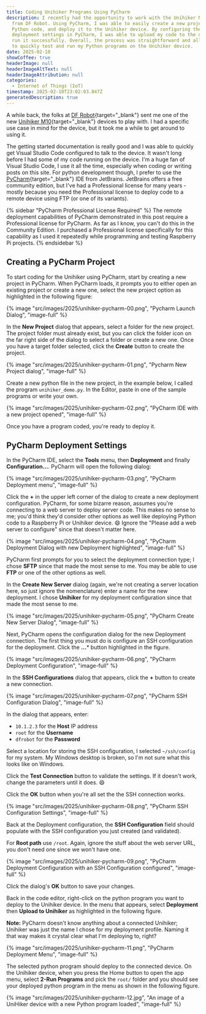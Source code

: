 ```yaml
---
title: Coding Unihiker Programs Using PyCharm
description: I recently had the opportunity to work with the Unihiker M10 device
  from DF Robot. Using PyCharm, I was able to easily create a new project, write
  Python code, and deploy it to the Unihiker device. By configuring the
  deployment settings in PyCharm, I was able to upload my code to the device and
  run it successfully. Overall, the process was straightforward and allowed me
  to quickly test and run my Python programs on the Unihiker device.
date: 2025-02-10
showCoffee: true
headerImage: null
headerImageAltText: null
headerImageAttribution: null
categories:
  - Internet of Things (IoT)
timestamp: 2025-02-10T23:02:03.847Z
generatedDescription: true
---
```


A while back, the folks at [DF Robot](https://www.dfrobot.com/){target="_blank"} sent me one of the new [Unihiker M10](https://www.dfrobot.com/product-2691.html){target="_blank"} devices to play with. I had a specific use case in mind for the device, but it took me a while to get around to using it.

The getting started documentation is really good and I was able to quickly get Visual Studio Code configured to talk to the device. It wasn't long before I had some of my code running on the device. I'm a huge fan of Visual Studio Code, I use it all the time, especially when coding or writing posts on this site. For python development though, I prefer to use the [PyCharm](https://www.jetbrains.com/pycharm/){target="_blank"} IDE from JetBrains. JetBrains offers a free community edition, but I've had a Professional license for many years - mostly because you need the Professional license to deploy code to a remote device using FTP (or one of its variants).

{% sidebar "PyCharm Professional License Required" %}
The remote deployment capabilities of PyCharm demonstrated in this post require a Professional license for PyCharm. As far as I know, you can't do this in the Community Edition. I purchased a Professional license specifically for this capability as I used it repeatedly while programming and testing Raspberry Pi projects.
{% endsidebar %}

## Creating a PyCharm Project

To start coding for the Unihiker using PyCharm, start by creating a new project in PyCharm. When PyCharm loads, it prompts you to either open an existing project or create a new one, select the new project option as highlighted in the following figure:

{% image "src/images/2025/unihiker-pycharm-00.png", "Pycharm Launch Dialog", "image-full" %}

In the **New Project** dialog that appears, select a folder for the new project. The project folder must already exist, but you can click the folder icon on the far right side of the dialog to select a folder or create a new one. Once you have a target folder selected, click the **Create** button to create the project.

{% image "src/images/2025/unihiker-pycharm-01.png", "Pycharm New Project dialog", "image-full" %}

Create a new python file in the new project, in the example below, I called the program `unihiker_demo.py`. In the Editor, paste in one of the sample programs or write your own. 

{% image "src/images/2025/unihiker-pycharm-02.png", "PyCharm IDE with a new project opened", "image-full" %}

Once you have a program coded, you're ready to deploy it. 

## PyCharm Deployment Settings

In the PyCharm IDE, select the **Tools** menu, then **Deployment** and finally **Configuration...**. PyCharm will open the following dialog:

{% image "src/images/2025/unihiker-pycharm-03.png", "PyCharm Deployment menu", "image-full" %}

Click the **+** in the upper left corner of the dialog to create a new deployment configuration. PyCharm, for some bizarre reason, assumes you're connecting to a web server to deploy server code. This makes no sense to me; you'd think they'd consider other options as well like deploying Python code to a Raspberry Pi or Unihiker device. 😄 Ignore the "Please add a web server to configure" since that doesn't matter here.

{% image "src/images/2025/unihiker-pycharm-04.png", "PyCharm Deployment Dialog with new Deployment highlighted", "image-full" %}

PyCharm first prompts for you to select the deployment connection type; I chose **SFTP** since that made the most sense to me. You may be able to use **FTP** or one of the other options as well.

In the **Create New Server** dialog (again, we're not creating a server location here, so just ignore the nomenclature) enter a name for the new deployment. I chose **Unihiker** for my deployment configuration since that made the most sense to me. 

{% image "src/images/2025/unihiker-pycharm-05.png", "PyCharm Create New Server Dialog", "image-full" %}

Next, PyCharm opens the configuration dialog for the new Deployment connection. The first thing you must do is configure an SSH configuration for the deployment. Click the **...*** button highlighted in the figure.

{% image "src/images/2025/unihiker-pycharm-06.png", "PyCharm Deployment Configuration", "image-full" %}

In the **SSH Configurations** dialog that appears, click the **+** button to create a new connection.

{% image "src/images/2025/unihiker-pycharm-07.png", "PyCharm SSH Configuration Dialog", "image-full" %}

In the dialog that appears, enter:

+ `10.1.2.3` for the **Host** IP address
+ `root` for the **Username**
+ `dfrobot` for the **Password**

Select a location for storing the SSH configuration, I selected `~/ssh/config` for my system. My Windows desktop is broken, so I'm not sure what this looks like on Windows.

Click the **Test Connection** button to validate the settings. If it doesn't work, change the parameters until it does. 😄

Click the **OK** button when you're all set the the SSH connection works.

{% image "src/images/2025/unihiker-pycharm-08.png", "PyCharm SSH Configuration Settings", "image-full" %}

Back at the Deployment configuration, the **SSH Configuration** field should populate with the SSH configuration you just created (and validated).

For **Root path** use `/root`.  Again, ignore the stuff about the web server URL, you don't need one since we won't have one.

{% image "src/images/2025/unihiker-pycharm-09.png", "PyCharm Deployment Configuration with an SSH Configuration configured", "image-full" %}

Click the dialog's **OK** button to save your changes. 

Back in the code editor, right-click on the python program you want to deploy to the Unihiker device. In the menu that appears, select **Deployment** then **Upload to Unihiker** as highlighted in the following figure. 

**Note:** PyCharm doesn't know anything about a connected Unihiker; Unihiker was just the name I chose for my deployment profile. Naming it that way makes it crystal clear what I'm deploying to, right?

{% image "src/images/2025/unihiker-pycharm-11.png", "PyCharm Deployment Menu", "image-full" %}

The selected python program should deploy to the connected device. On the Unihiker device, when you press the Home button to open the app menu, select **2-Run Programs** and pick the `root/` folder and you should see your deployed python program in the menu as shown in the following figure. 

{% image "src/images/2025/unihiker-pycharm-12.jpg", "An image of a UniHiker device with a new Python program loaded", "image-full" %}
